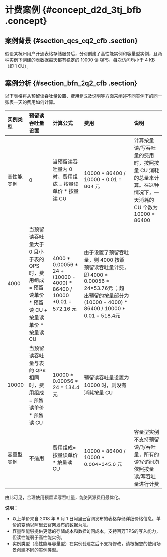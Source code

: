 # 计费案例 {#concept_d2d_3tj_bfb .concept}

## 案例背景 {#section_qcs_cq2_cfb .section}

假设某杭州用户开通表格存储服务后，分别创建了高性能实例和容量型实例，且两种实例下创建的表数据每天都有稳定的 10000 读 QPS，每次访问均小于 4 KB（即 1 CU）。

## 案例分析 {#section_bfn_2q2_cfb .section}

以下表格将从预留读吞吐量设置、费用组成及说明等方面来阐述不同实例下的同一张表一天的费用如何计算。

|实例类型|预留读吞吐量设置|计算公式|费用|说明|
|:---|:-------|:---|:-|:-|
|高性能实例|0|当预留读吞吐量为 0 时，费用组成 = 按量读单价 \* 按量读 CU|10000 \* 86400 / 10000 \* 0.01 = 864 元|计算按量读/写吞吐量的费用时，按照按量 CU 消耗的总量来计算。在这种情况下，一天消耗的 CU 个数为 10000 \* 86400|
|4000|当预留读吞吐量大于 0 且小于表的 QPS 时，费用组成 = 预留读单价 \* 预留读 CU + 按量读单价 \* 按量读 CU|4000 \* 0.00056 \* 24 + \(10000 - 4000\) \* 86400 / 10000 \*0.01 = 572.16 元|由于设置了预留吞吐量，则 4000 按照预留读吞吐量计费，即 4000 \* 0.00056 \* 24=53.76元 ；超出预留的按量部分为 \(10000 - 4000\) \* 86400 / 10000 \* 0.01 = 518.4元|
|10000|当预留读吞吐量与表的 QPS 相同时，费用组成 = 预留读单价 \* 预留读 CU|10000 \* 0.00056 \* 24 = 134.4 元|预留读吞吐量设置为10000 时，则没有消耗按量 CU|
|容量型实例|不适用|费用组成=按量读单价 \* 按量读 CU|10000 \* 86400 / 10000 \* 0.004=345.6 元|容量型实例不支持预留读/写吞吐量，所有的读写访问均依照按量读/写吞吐量进行计费|

由此可见，合理使用预留读写吞吐量，能使资源费用最优化。

**说明：** 

-   以上单价来自 2018 年 8 月 1 日阿里云官网发布的表格存储详细价格信息。单价的变动以阿里云官网发布的数据为准。
-   容量型能够提供更低的存储成本和数据访问成本，支持百万TPS的写入能力，但读性能弱于高性能实例。
-   实例类型（高性能与容量型）在实例创建之后不支持修改，请根据您的使用场景创建不同的实例类型。

